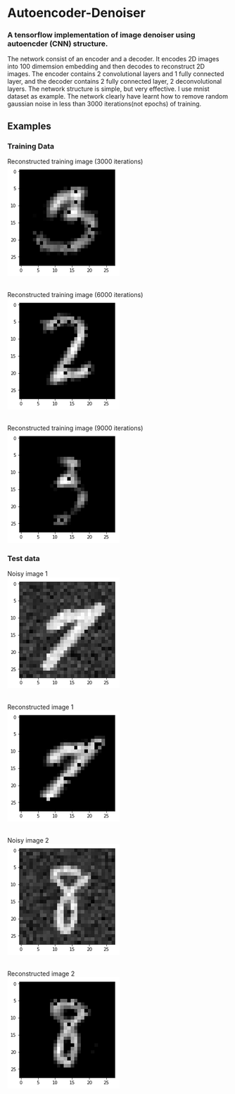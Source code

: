 # Autoencoder-Denoiser
### A tensorflow implementation of image denoiser using autoencder (CNN) structure.

The network consist of an encoder and a decoder. It encodes 2D images into 100 dimemsion embedding and then decodes to reconstruct 2D images. The encoder contains 2 convolutional layers and 1 fully connected layer, and the decoder contains 2 fully connected layer, 2 deconvolutional layers.
The network structure is simple, but very effective. I use mnist dataset as example. The network clearly have learnt how to remove random gaussian noise in less than 3000 iterations(not epochs) of training.

## Examples

### Training Data

Reconstructed training image (3000 iterations)<br/>
![train-3000-iters](Examples/train-3000-iters.png)

<br/>Reconstructed training image (6000 iterations)<br/>
![train-6000-iters](Examples/train-6000-iters.png)

<br/>Reconstructed training image (9000 iterations)<br/>
![train-9000-iters](Examples/train-9000-iters.png)

### Test data

Noisy image 1<br/>
![test-noisy-1](Examples/test-noisy-1.png)

<br/>Reconstructed image 1<br/>
![test-reconstructed-1](Examples/test-reconstructed-1.png)

<br/>Noisy image 2<br/>
![test-noisy-2](Examples/test-noisy-2.png)

<br/>Reconstructed image 2<br/>
![test-reconstructed-2](Examples/test-reconstructed-2.png)
